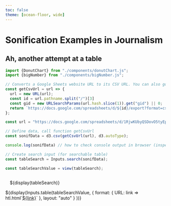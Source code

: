 ```yaml
---
toc: false
theme: [ocean-floor, wide]
---
```


# Sonification Examples in Journalism

## Ah, another attempt at a table

```js
import {DonutChart} from "./components/donutChart.js";
import {bigNumber} from "./components/bigNumber.js";

// Converts a Google Sheets website URL to its CSV URL. You can also go to “File → Publish to web”, select the “Comma-separated values (.csv)” type, select the sheet with your data, and use that CSV URL directly with `d3.csv` above. If you need data to update faster, try the Google Sheets API: https://stackoverflow.com/questions/30082277/accessing-a-new-style-public-google-sheet-as-json/44479726#44479726
const getCsvUrl = url => {
  url = new URL(url);
  const id = url.pathname.split("/")[3]
  const gid = new URLSearchParams(url.hash.slice(1)).get("gid") || 0;
  return `https://docs.google.com/spreadsheets/d/${id}/export?format=csv&gid=${gid}`
};

const url = "https://docs.google.com/spreadsheets/d/1RjwKUbyQSDovO5tyEpGOfU_cjLNfSAiA4GdHuKo5bo0/edit?gid=0#gid=0";

// Define data, call function getCsvUrl
const sonifData = d3.csv(getCsvUrl(url), d3.autoType);

console.log(sonifData) // how to check console output in browser (inspect >> console)

```

```js
// Create search input (for searchable table)
const tableSearch = Inputs.search(sonifData);

const tableSearchValue = view(tableSearch);
```

<div class="card" style="padding: 0">
  <div style="padding: 1em">
    ${display(tableSearch)}
  </div>
  ${display(Inputs.table(tableSearchValue, {
  format: {
    URL: link => htl.html`<a href=${link} target=_blank>${link}</a>`
  },
  layout: "auto"
}
))}
</div>